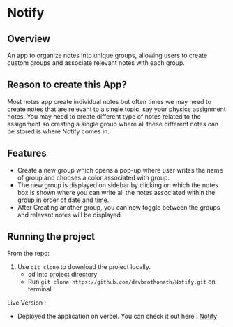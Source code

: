# Notify
## Overview
An app to organize notes into unique groups, allowing users to create custom groups and associate relevant notes with each group.

## Reason to create this App?
Most notes app create individual notes but often times we may need to create notes that are relevant to a single topic, say your physics assignment notes. You may need to create different type of notes related to the assignment so creating a single group where all these different notes can be stored is where Notify comes in.

## Features
* Create a new group which opens a pop-up where user writes the name of group and chooses a color associated with group.
* The new group is displayed on sidebar by clicking on which the notes box is shown where you can write all the notes associated within the group in order of date and time.
* After Creating another group, you can now toggle between the groups and relevant notes will be displayed.

## Running the project
  From the repo:
1. Use `git clone` to download the project locally.
    * cd into project directory
    * Run `git clone https://github.com/devbrothonath/Notify.git` on terminal

  Live Version :
* Deployed the application on vercel. You can check it out here : [Notify](https://react-module-test-iota.vercel.app/)
